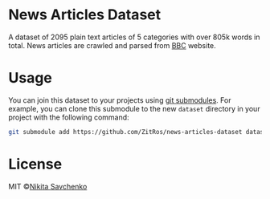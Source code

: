 # News Articles Dataset

A dataset of 2095 plain text articles of 5 categories with over 805k words in total.
News articles are crawled and parsed from [BBC](http://www.bbc.com/news) website.

# Usage

You can join this dataset to your projects using [git submodules](https://git-scm.com/book/en/v2/Git-Tools-Submodules).
For example, you can clone this submodule to the new `dataset` directory in your 
project with the following command:

```bash
git submodule add https://github.com/ZitRos/news-articles-dataset dataset/
```

# License

MIT ©[Nikita Savchenko](https://nikita.tk)
